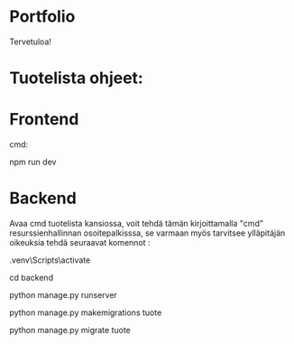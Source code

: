 # Portfolio

Tervetuloa!

# Tuotelista ohjeet:

# Frontend

cmd:

npm run dev


# Backend

Avaa cmd tuotelista kansiossa, voit tehdä tämän kirjoittamalla "cmd" resurssienhallinnan osoitepalkisssa, se varmaan myös tarvitsee ylläpitäjän oikeuksia tehdä seuraavat komennot : 

.venv\Scripts\activate

cd backend

python manage.py runserver

python manage.py makemigrations tuote

python manage.py migrate tuote
